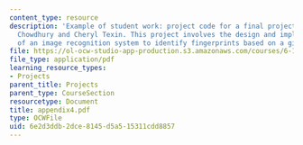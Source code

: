 ```yaml
---
content_type: resource
description: 'Example of student work: project code for a final project by Bashira
  Chowdhury and Cheryl Texin. This project involves the design and implementation
  of an image recognition system to identify fingerprints based on a given database.'
file: https://ol-ocw-studio-app-production.s3.amazonaws.com/courses/6-111-introductory-digital-systems-laboratory-spring-2006/6e2d3ddb2dce8145d5a515311cdd8857_appendix4.pdf
file_type: application/pdf
learning_resource_types:
- Projects
parent_title: Projects
parent_type: CourseSection
resourcetype: Document
title: appendix4.pdf
type: OCWFile
uid: 6e2d3ddb-2dce-8145-d5a5-15311cdd8857
---
```

